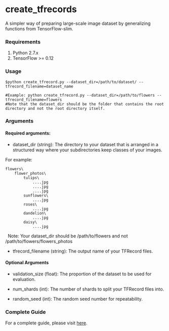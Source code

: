 # create_tfrecords
A simpler way of preparing large-scale image dataset by generalizing functions from TensorFlow-slim.

### Requirements
1. Python 2.7.x
2. TensorFlow >= 0.12

### Usage

    $python create_tfrecord.py --dataset_dir=/path/to/dataset/ --tfrecord_filename=dataset_name
    
    #Example: python create_tfrecord.py --dataset_dir=/path/to/flowers --tfrecord_filename=flowers
    #Note that the dataset_dir should be the folder that contains the root directory and not the root directory itself.

### Arguments

#### Required arguments:

- dataset_dir (string): The directory to your dataset that is arranged in a structured way where your subdirectories keep classes of your images. 

For example:

    flowers\
        flower_photos\
            tulips\
                ....jpg
                ....jpg
                ....jpg
            sunflowers\
                ....jpg
            roses\
                ....jpg
            dandelion\
                ....jpg
            daisy\
                ....jpg
   
  Note: Your dataset_dir should be /path/to/flowers and not /path/to/flowers/flowers_photos

- tfrecord_filename (string): The output name of your TFRecord files.

#### Optional Arguments
- validation_size (float): The proportion of the dataset to be used for evaluation.

- num_shards (int): The number of shards to split your TFRecord files into.

- random_seed (int): The random seed number for repeatability.

### Complete Guide
For a complete guide, please visit [here](https://kwotsin.github.io/tech/2017/01/29/tfrecords.html).
